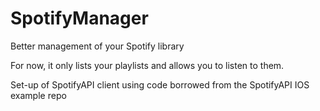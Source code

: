# SpotifyManager
Better management of your Spotify library

For now, it only lists your playlists and allows you to listen to them.

Set-up of SpotifyAPI client using code borrowed from the SpotifyAPI IOS example repo
